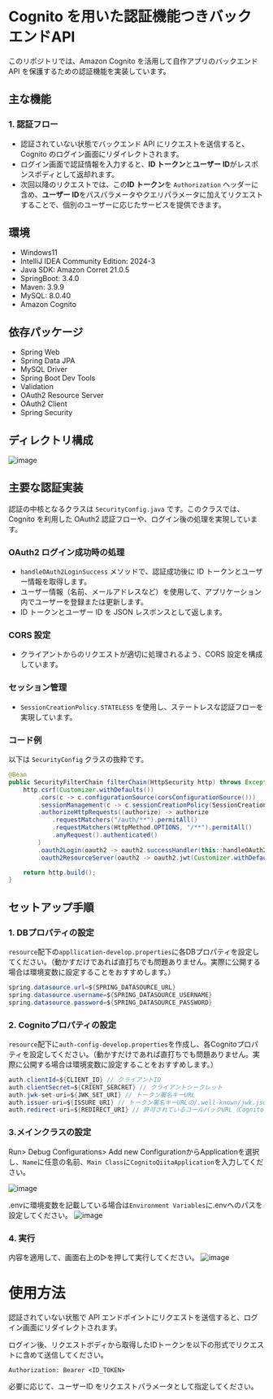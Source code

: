 # Cognito を用いた認証機能つきバックエンドAPI

このリポジトリでは、Amazon Cognito を活用して自作アプリのバックエンド API を保護するための認証機能を実装しています。

## 主な機能

### 1. 認証フロー
- 認証されていない状態でバックエンド API にリクエストを送信すると、Cognito のログイン画面にリダイレクトされます。
- ログイン画面で認証情報を入力すると、**ID トークン**と**ユーザー ID**がレスポンスボディとして返却れます。
- 次回以降のリクエストでは、この**ID トークン**を `Authorization` ヘッダーに含め、**ユーザー ID**をパスパラメータやクエリパラメータに加えてリクエストすることで、個別のユーザーに応じたサービスを提供できます。


## 環境
- Windows11
- IntelliJ IDEA Community Edition: 2024-3
- Java SDK: Amazon Corret 21.0.5
- SpringBoot: 3.4.0
- Maven: 3.9.9
- MySQL: 8.0.40
- Amazon Cognito

## 依存パッケージ
- Spring Web
- Spring Data JPA
- MySQL Driver
- Spring Boot Dev Tools
- Validation
- OAuth2 Resource Server
- OAuth2 Client
- Spring Security

## ディレクトリ構成
![image](https://github.com/user-attachments/assets/7d115616-7631-49d5-9c4c-e39a66bc0140)



## 主要な認証実装

認証の中核となるクラスは `SecurityConfig.java` です。このクラスでは、Cognito を利用した OAuth2 認証フローや、ログイン後の処理を実現しています。

### OAuth2 ログイン成功時の処理

- `handleOAuth2LoginSuccess` メソッドで、認証成功後に ID トークンとユーザー情報を取得します。
- ユーザー情報（名前、メールアドレスなど）を使用して、アプリケーション内でユーザーを登録または更新します。
- ID トークンとユーザー ID を JSON レスポンスとして返します。

### CORS 設定

- クライアントからのリクエストが適切に処理されるよう、CORS 設定を構成しています。

### セッション管理

- `SessionCreationPolicy.STATELESS` を使用し、ステートレスな認証フローを実現しています。

### コード例

以下は `SecurityConfig` クラスの抜粋です。

```java
@Bean
public SecurityFilterChain filterChain(HttpSecurity http) throws Exception {
    http.csrf(Customizer.withDefaults())
        .cors(c -> c.configurationSource(corsConfigurationSource()))
        .sessionManagement(c -> c.sessionCreationPolicy(SessionCreationPolicy.STATELESS))
        .authorizeHttpRequests((authorize) -> authorize
            .requestMatchers("/auth/**").permitAll()
            .requestMatchers(HttpMethod.OPTIONS, "/**").permitAll()
            .anyRequest().authenticated()
        )
        .oauth2Login(oauth2 -> oauth2.successHandler(this::handleOAuth2LoginSuccess))
        .oauth2ResourceServer(oauth2 -> oauth2.jwt(Customizer.withDefaults()));

    return http.build();
}
```

## セットアップ手順

### 1. DBプロパティの設定
`resource`配下の`appllication-develop.properties`に各DBプロパティを設定してください。（動かすだけであれば直打ちでも問題ありません。実際に公開する場合は環境変数に設定することをおすすめします。）
```java
spring.datasource.url=${SPRING_DATASOURCE_URL}
spring.datasource.username=${SPRING_DATASOURCE_USERNAME}
spring.datasource.password=${SPRING_DATASOURCE_PASSWORD}
```

### 2. Cognitoプロパティの設定
`resource`配下に`auth-config-develop.properties`を作成し、各Cognitoプロパティを設定してください。（動かすだけであれば直打ちでも問題ありません。実際に公開する場合は環境変数に設定することをおすすめします。）
```java
auth.clientId=${CLIENT_ID} // クライアントID
auth.clientSecret=${CRIENT_SERCRET} // クライアントシークレット
auth.jwk-set-uri=${JWK_SET_URI} // トークン署名キーURL
auth.issuer-uri=${ISSURE_URI} // トークン署名キーURLの/.well-known/jwk.jsonを削除したもの
auth.redirect-uri=${REDIRECT_URI} // 許可されているコールバックURL（Cognitoで自分が設定したもの）
```
### 3.メインクラスの設定
Run> Debug Configurations> Add new ConfigurationからApplicationを選択し、`Name`に任意の名前、`Main Class`に`CognitoQiitaApplication`を入力してください。

![image](https://github.com/user-attachments/assets/5874ab57-3f1b-40db-a3ae-353d8ded58f0)

.envに環境変数を記載している場合は`Environment Variables`に.envへのパスを設定してください。
![image](https://github.com/user-attachments/assets/219e9fc7-68cf-4a2c-94cc-72cbbc3e6ac3)

### 4. 実行
内容を適用して、画面右上の▷を押して実行してください。
![image](https://github.com/user-attachments/assets/bd45f963-8cf5-4794-835a-2b962919f890)

# 使用方法
認証されていない状態で API エンドポイントにリクエストを送信すると、ログイン画面にリダイレクトされます。

ログイン後、リクエストボディから取得したIDトークンを以下の形式でリクエストに含めて送信してください。
```
Authorization: Bearer <ID_TOKEN>
```
必要に応じて、ユーザーID をリクエストパラメータとして指定してください。


